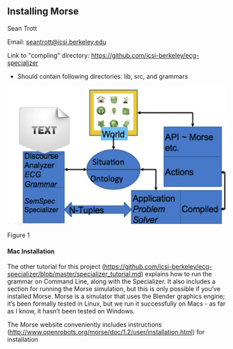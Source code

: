 ## **Installing Morse**

Sean Trott 

Email: <seantrott@icsi.berkeley.edu>

Link to "compling" directory: <https://github.com/icsi-berkeley/ecg-specializer>

* Should contain following directories: lib, src, and grammars

![Robot Simulation](RobotSim.jpg)

Figure 1

#### Mac Installation 

The other tutorial for this project (https://github.com/icsi-berkeley/ecg-specializer/blob/master/specializer_tutorial.md) explains how to run the grammar on Command Line, along with the Specializer. It also includes a section for running the Morse simulation, but this is only possible if you’ve installed Morse. Morse is a simulator that uses the Blender graphics engine; it’s been formally tested in Linux, but we run it successfully on Macs - as far as I know, it hasn’t been tested on Windows.

The Morse website conveniently includes instructions (http://www.openrobots.org/morse/doc/1.2/user/installation.html) for installation